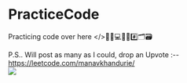 # PracticeCode
Practicing code over here  </>👨‍💻💻🧮🔢#️⃣🗂️🗃️
<br />

P.S.. Will post as many as I could, drop an Upvote :-- https://leetcode.com/manavkhandurie/ 
<br />
<a href=" https://leetcode.com/manavkhandurie/" target="_blank">
  <img src="https://img.shields.io/badge/-LeetCode-FFA116?style=for-the-badge&logo=LeetCode&logoColor=black" target="_blank">
</a>
